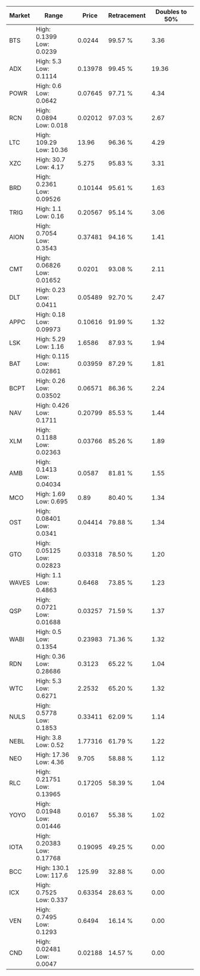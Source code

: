 | Market | Range | Price| Retracement | Doubles to 50% |
| --- | --- | --- | --- | --- |
| BTS | High: 0.1399<br />Low: 0.0239 | 0.0244 | 99.57 % | 3.36 |
| ADX | High: 5.3<br />Low: 0.1114 | 0.13978 | 99.45 % | 19.36 |
| POWR | High: 0.6<br />Low: 0.0642 | 0.07645 | 97.71 % | 4.34 |
| RCN | High: 0.0894<br />Low: 0.018 | 0.02012 | 97.03 % | 2.67 |
| LTC | High: 109.29<br />Low: 10.36 | 13.96 | 96.36 % | 4.29 |
| XZC | High: 30.7<br />Low: 4.17 | 5.275 | 95.83 % | 3.31 |
| BRD | High: 0.2361<br />Low: 0.09526 | 0.10144 | 95.61 % | 1.63 |
| TRIG | High: 1.1<br />Low: 0.16 | 0.20567 | 95.14 % | 3.06 |
| AION | High: 0.7054<br />Low: 0.3543 | 0.37481 | 94.16 % | 1.41 |
| CMT | High: 0.06826<br />Low: 0.01652 | 0.0201 | 93.08 % | 2.11 |
| DLT | High: 0.23<br />Low: 0.0411 | 0.05489 | 92.70 % | 2.47 |
| APPC | High: 0.18<br />Low: 0.09973 | 0.10616 | 91.99 % | 1.32 |
| LSK | High: 5.29<br />Low: 1.16 | 1.6586 | 87.93 % | 1.94 |
| BAT | High: 0.115<br />Low: 0.02861 | 0.03959 | 87.29 % | 1.81 |
| BCPT | High: 0.26<br />Low: 0.03502 | 0.06571 | 86.36 % | 2.24 |
| NAV | High: 0.426<br />Low: 0.1711 | 0.20799 | 85.53 % | 1.44 |
| XLM | High: 0.1188<br />Low: 0.02363 | 0.03766 | 85.26 % | 1.89 |
| AMB | High: 0.1413<br />Low: 0.04034 | 0.0587 | 81.81 % | 1.55 |
| MCO | High: 1.69<br />Low: 0.695 | 0.89 | 80.40 % | 1.34 |
| OST | High: 0.08401<br />Low: 0.0341 | 0.04414 | 79.88 % | 1.34 |
| GTO | High: 0.05125<br />Low: 0.02823 | 0.03318 | 78.50 % | 1.20 |
| WAVES | High: 1.1<br />Low: 0.4863 | 0.6468 | 73.85 % | 1.23 |
| QSP | High: 0.0721<br />Low: 0.01688 | 0.03257 | 71.59 % | 1.37 |
| WABI | High: 0.5<br />Low: 0.1354 | 0.23983 | 71.36 % | 1.32 |
| RDN | High: 0.36<br />Low: 0.28686 | 0.3123 | 65.22 % | 1.04 |
| WTC | High: 5.3<br />Low: 0.6271 | 2.2532 | 65.20 % | 1.32 |
| NULS | High: 0.5778<br />Low: 0.1853 | 0.33411 | 62.09 % | 1.14 |
| NEBL | High: 3.8<br />Low: 0.52 | 1.77316 | 61.79 % | 1.22 |
| NEO | High: 17.36<br />Low: 4.36 | 9.705 | 58.88 % | 1.12 |
| RLC | High: 0.21751<br />Low: 0.13965 | 0.17205 | 58.39 % | 1.04 |
| YOYO | High: 0.01948<br />Low: 0.01446 | 0.0167 | 55.38 % | 1.02 |
| IOTA | High: 0.20383<br />Low: 0.17768 | 0.19095 | 49.25 % | 0.00 |
| BCC | High: 130.1<br />Low: 117.6 | 125.99 | 32.88 % | 0.00 |
| ICX | High: 0.7525<br />Low: 0.337 | 0.63354 | 28.63 % | 0.00 |
| VEN | High: 0.7495<br />Low: 0.1293 | 0.6494 | 16.14 % | 0.00 |
| CND | High: 0.02481<br />Low: 0.0047 | 0.02188 | 14.57 % | 0.00 |
